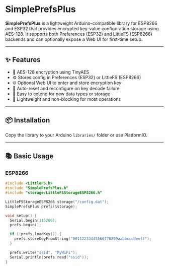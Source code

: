 # SimplePrefsPlus

**SimplePrefsPlus** is a lightweight Arduino-compatible library for ESP8266 and ESP32 that provides encrypted key-value configuration storage using AES-128. It supports both Preferences (ESP32) and LittleFS (ESP8266) backends and can optionally expose a Web UI for first-time setup.

---

## ✨ Features

- 🔐 AES-128 encryption using TinyAES
- ⚙️ Stores config in Preferences (ESP32) or LittleFS (ESP8266)
- 🌐 Optional Web UI to enter and store encryption key
- 🧠 Auto-reset and reconfigure on key decode failure
- 🧩 Easy to extend for new data types or storage
- 🧵 Lightweight and non-blocking for most operations

---

## 📦 Installation

Copy the library to your Arduino `libraries/` folder or use PlatformIO.

---

## 📚 Basic Usage

### ESP8266

```cpp
#include <LittleFS.h>
#include "SimplePrefsPlus.h"
#include "storage/LittleFSStorageESP8266.h"

LittleFSStorageESP8266 storage("/config.dat");
SimplePrefsPlus prefs(&storage);

void setup() {
  Serial.begin(115200);
  prefs.begin();

  if (!prefs.loadKey()) {
    prefs.storeKeyFromString("00112233445566778899aabbccddeeff");
  }

  prefs.write("ssid", "MyWiFi");
  Serial.println(prefs.read("ssid"));
}
